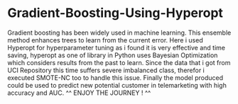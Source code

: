 # Gradient-Boosting-Using-Hyperopt
Gradient boosting has been widely used in machine learning. This ensemble method enhances trees to learn from the current error.
Here i used Hyperopt for hyperparameter tuning as i found it is very effective and time saving, hyperopt as one of library in Python uses Bayesian Optimization which considers results from the past to learn. 
Since the data that i got from UCI Repository this time suffers severe imbalanced class, therefor i executed SMOTE-NC too to handle this issue. 
Finally the model produced could be used to predict new potential customer in telemarketing with high accuracy and AUC. 
^^ ENJOY THE JOURNEY ! ^^

